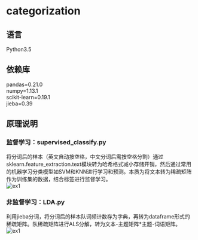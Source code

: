 ﻿# categorization

## 语言
Python3.5<br>
## 依赖库
pandas=0.21.0<br>
numpy=1.13.1<br>
scikit-learn=0.19.1<br>
jieba=0.39<br>
## 原理说明
### 监督学习：supervised_classify.py
将分词后的样本（英文自动按空格，中文分词后需按空格分割）通过sklearn.feature_extraction.text模块转为哈希格式减小存储开销，然后通过常用的机器学习分类模型如SVM和KNN进行学习和预测。本质为将文本转为稀疏矩阵作为训练集的数据，结合标签进行监督学习。<br>
![ex1](https://github.com/renjunxiang/machine-learning/blob/master/NLP/文本分类.png)
### 非监督学习：LDA.py
利用jieba分词，将分词后的样本队词频计数存为字典，再转为dataframe形式的稀疏矩阵。队稀疏矩阵进行ALS分解，转为文本-主题矩阵*主题-词语矩阵。<br>
![ex1](https://github.com/renjunxiang/machine-learning/blob/master/NLP/文本主题分类.png)

